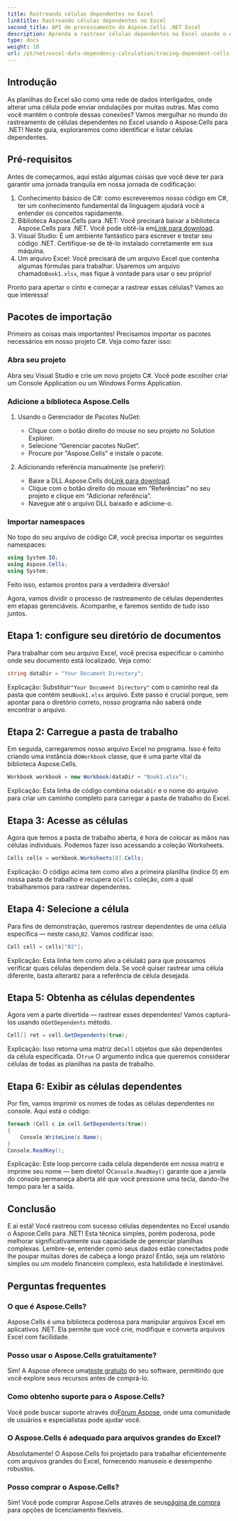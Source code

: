```yaml
---
title: Rastreando células dependentes no Excel
linktitle: Rastreando células dependentes no Excel
second_title: API de processamento do Aspose.Cells .NET Excel
description: Aprenda a rastrear células dependentes no Excel usando o Aspose.Cells para .NET com este tutorial fácil de seguir.
type: docs
weight: 10
url: /pt/net/excel-data-dependency-calculation/tracing-dependent-cells-in-excel/
---
```

## Introdução

As planilhas do Excel são como uma rede de dados interligados, onde alterar uma célula pode enviar ondulações por muitas outras. Mas como você mantém o controle dessas conexões? Vamos mergulhar no mundo do rastreamento de células dependentes no Excel usando o Aspose.Cells para .NET! Neste guia, exploraremos como identificar e listar células dependentes. 

## Pré-requisitos

Antes de começarmos, aqui estão algumas coisas que você deve ter para garantir uma jornada tranquila em nossa jornada de codificação:

1. Conhecimento básico de C#: como escreveremos nosso código em C#, ter um conhecimento fundamental da linguagem ajudará você a entender os conceitos rapidamente.
2.  Biblioteca Aspose.Cells para .NET: Você precisará baixar a biblioteca Aspose.Cells para .NET. Você pode obtê-la em[Link para download](https://releases.aspose.com/cells/net/).
3. Visual Studio: É um ambiente fantástico para escrever e testar seu código .NET. Certifique-se de tê-lo instalado corretamente em sua máquina. 
4. Um arquivo Excel: Você precisará de um arquivo Excel que contenha algumas fórmulas para trabalhar. Usaremos um arquivo chamado`Book1.xlsx`, mas fique à vontade para usar o seu próprio!

Pronto para apertar o cinto e começar a rastrear essas células? Vamos ao que interessa!

## Pacotes de importação

Primeiro as coisas mais importantes! Precisamos importar os pacotes necessários em nosso projeto C#. Veja como fazer isso:

### Abra seu projeto

Abra seu Visual Studio e crie um novo projeto C#. Você pode escolher criar um Console Application ou um Windows Forms Application.

### Adicione a biblioteca Aspose.Cells

1. Usando o Gerenciador de Pacotes NuGet: 
   - Clique com o botão direito do mouse no seu projeto no Solution Explorer.
   - Selecione “Gerenciar pacotes NuGet”.
   - Procure por "Aspose.Cells" e instale o pacote.

2. Adicionando referência manualmente (se preferir): 
   -  Baixe a DLL Aspose.Cells do[Link para download](https://releases.aspose.com/cells/net/).
   - Clique com o botão direito do mouse em “Referências” no seu projeto e clique em “Adicionar referência”.
   - Navegue até o arquivo DLL baixado e adicione-o.

### Importar namespaces

No topo do seu arquivo de código C#, você precisa importar os seguintes namespaces:

```csharp
using System.IO;
using Aspose.Cells;
using System;
```

Feito isso, estamos prontos para a verdadeira diversão!

Agora, vamos dividir o processo de rastreamento de células dependentes em etapas gerenciáveis. Acompanhe, e faremos sentido de tudo isso juntos.

## Etapa 1: configure seu diretório de documentos

Para trabalhar com seu arquivo Excel, você precisa especificar o caminho onde seu documento está localizado. Veja como:

```csharp
string dataDir = "Your Document Directory";
```

 Explicação: Substituir`"Your Document Directory"` com o caminho real da pasta que contém seu`Book1.xlsx` arquivo. Este passo é crucial porque, sem apontar para o diretório correto, nosso programa não saberá onde encontrar o arquivo.

## Etapa 2: Carregue a pasta de trabalho

 Em seguida, carregaremos nosso arquivo Excel no programa. Isso é feito criando uma instância do`Workbook` classe, que é uma parte vital da biblioteca Aspose.Cells.

```csharp
Workbook workbook = new Workbook(dataDir + "Book1.xlsx");
```

 Explicação: Esta linha de código combina o`dataDir` e o nome do arquivo para criar um caminho completo para carregar a pasta de trabalho do Excel. 

## Etapa 3: Acesse as células

Agora que temos a pasta de trabalho aberta, é hora de colocar as mãos nas células individuais. Podemos fazer isso acessando a coleção Worksheets.

```csharp
Cells cells = workbook.Worksheets[0].Cells;
```

Explicação: O código acima tem como alvo a primeira planilha (índice 0) em nossa pasta de trabalho e recupera o`Cells` coleção, com a qual trabalharemos para rastrear dependentes.

## Etapa 4: Selecione a célula

 Para fins de demonstração, queremos rastrear dependentes de uma célula específica — neste caso,`B2`. Vamos codificar isso:

```csharp
Cell cell = cells["B2"];
```

 Explicação: Esta linha tem como alvo a célula`B2` para que possamos verificar quais células dependem dela. Se você quiser rastrear uma célula diferente, basta alterar`B2` para a referência de célula desejada. 

## Etapa 5: Obtenha as células dependentes

 Agora vem a parte divertida — rastrear esses dependentes! Vamos capturá-los usando o`GetDependents` método.

```csharp
Cell[] ret = cell.GetDependents(true);
```

 Explicação: Isso retorna uma matriz de`Cell` objetos que são dependentes da célula especificada. O`true` O argumento indica que queremos considerar células de todas as planilhas na pasta de trabalho.

## Etapa 6: Exibir as células dependentes

Por fim, vamos imprimir os nomes de todas as células dependentes no console. Aqui está o código:

```csharp
foreach (Cell c in cell.GetDependents(true))
{
    Console.WriteLine(c.Name);
}
Console.ReadKey();
```

Explicação: Este loop percorre cada célula dependente em nossa matriz e imprime seu nome — bem direto! O`Console.ReadKey()` garante que a janela do console permaneça aberta até que você pressione uma tecla, dando-lhe tempo para ler a saída.

## Conclusão

E aí está! Você rastreou com sucesso células dependentes no Excel usando o Aspose.Cells para .NET! Esta técnica simples, porém poderosa, pode melhorar significativamente sua capacidade de gerenciar planilhas complexas. Lembre-se, entender como seus dados estão conectados pode lhe poupar muitas dores de cabeça a longo prazo! Então, seja um relatório simples ou um modelo financeiro complexo, esta habilidade é inestimável.

## Perguntas frequentes

### O que é Aspose.Cells?
Aspose.Cells é uma biblioteca poderosa para manipular arquivos Excel em aplicativos .NET. Ela permite que você crie, modifique e converta arquivos Excel com facilidade.

### Posso usar o Aspose.Cells gratuitamente?
 Sim! A Aspose oferece uma[teste gratuito](https://releases.aspose.com/) do seu software, permitindo que você explore seus recursos antes de comprá-lo.

### Como obtenho suporte para o Aspose.Cells?
 Você pode buscar suporte através do[Fórum Aspose](https://forum.aspose.com/c/cells/9), onde uma comunidade de usuários e especialistas pode ajudar você. 

### O Aspose.Cells é adequado para arquivos grandes do Excel?
Absolutamente! O Aspose.Cells foi projetado para trabalhar eficientemente com arquivos grandes do Excel, fornecendo manuseio e desempenho robustos.

### Posso comprar o Aspose.Cells?
 Sim! Você pode comprar Aspose.Cells através de seus[página de compra](https://purchase.aspose.com/buy) para opções de licenciamento flexíveis.